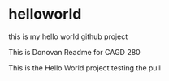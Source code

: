 # helloworld
this is my hello world github project

This is Donovan
Readme for CAGD 280

This is the Hello World project testing the pull
